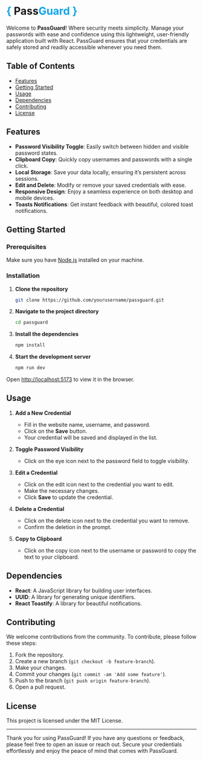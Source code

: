 # <span style="color: #0ea5e9;">&#123;</span> Pass<span style="color: #0ea5e9;">Guard</span> <span style="color: #0ea5e9;">&#125;</span>

Welcome to **PassGuard**! Where security meets simplicity. Manage your passwords with ease and confidence using this lightweight, user-friendly application built with React. PassGuard ensures that your credentials are safely stored and readily accessible whenever you need them.

## Table of Contents

- [Features](#features)
- [Getting Started](#getting-started)
- [Usage](#usage)
- [Dependencies](#dependencies)
- [Contributing](#contributing)
- [License](#license)

## Features

- **Password Visibility Toggle**: Easily switch between hidden and visible password states.
- **Clipboard Copy**: Quickly copy usernames and passwords with a single click.
- **Local Storage**: Save your data locally, ensuring it’s persistent across sessions.
- **Edit and Delete**: Modify or remove your saved credentials with ease.
- **Responsive Design**: Enjoy a seamless experience on both desktop and mobile devices.
- **Toasts Notifications**: Get instant feedback with beautiful, colored toast notifications.

## Getting Started

### Prerequisites

Make sure you have [Node.js](https://nodejs.org/en/download/) installed on your machine.

### Installation

1. **Clone the repository**

    ```bash
    git clone https://github.com/yourusername/passguard.git
    ```

2. **Navigate to the project directory**

    ```bash
    cd passguard
    ```

3. **Install the dependencies**

    ```bash
    npm install
    ```

4. **Start the development server**

    ```bash
    npm run dev
    ```

Open [http://localhost:5173](http://localhost:5173) to view it in the browser.

## Usage

1. **Add a New Credential**

    - Fill in the website name, username, and password.
    - Click on the **Save** button.
    - Your credential will be saved and displayed in the list.

2. **Toggle Password Visibility**

    - Click on the eye icon next to the password field to toggle visibility.

3. **Edit a Credential**

    - Click on the edit icon next to the credential you want to edit.
    - Make the necessary changes.
    - Click **Save** to update the credential.

4. **Delete a Credential**

    - Click on the delete icon next to the credential you want to remove.
    - Confirm the deletion in the prompt.

5. **Copy to Clipboard**

    - Click on the copy icon next to the username or password to copy the text to your clipboard.

## Dependencies

- **React**: A JavaScript library for building user interfaces.
- **UUID**: A library for generating unique identifiers.
- **React Toastify**: A library for beautiful notifications.

## Contributing

We welcome contributions from the community. To contribute, please follow these steps:

1. Fork the repository.
2. Create a new branch (`git checkout -b feature-branch`).
3. Make your changes.
4. Commit your changes (`git commit -am 'Add some feature'`).
5. Push to the branch (`git push origin feature-branch`).
6. Open a pull request.

## License

This project is licensed under the MIT License.

---

Thank you for using PassGuard! If you have any questions or feedback, please feel free to open an issue or reach out. Secure your credentials effortlessly and enjoy the peace of mind that comes with PassGuard.
